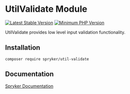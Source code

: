 # UtilValidate Module
[![Latest Stable Version](https://poser.pugx.org/spryker/util-validate/v/stable.svg)](https://packagist.org/packages/spryker/util-validate)
[![Minimum PHP Version](https://img.shields.io/badge/php-%3E%3D%208.3-8892BF.svg)](https://php.net/)

UtilValidate provides low level input validation functionality.

## Installation

```
composer require spryker/util-validate
```

## Documentation

[Spryker Documentation](https://docs.spryker.com)
